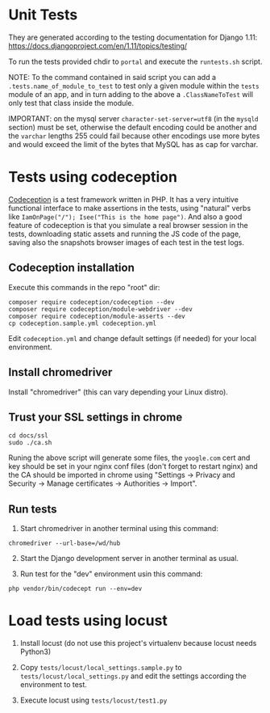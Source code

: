 # Unit Tests

They are generated according to the testing documentation for Django 1.11: https://docs.djangoproject.com/en/1.11/topics/testing/

To run the tests provided chdir to `portal` and execute the `runtests.sh` script.

NOTE: To the command contained in said script you can add a `.tests.name_of_module_to_test` to test only a given module within the `tests` module of an app, and in turn adding to the above a `.ClassNameToTest` will only test that class inside the module.

IMPORTANT: on the mysql server `character-set-server=utf8` (in the `mysqld` section) must be set, otherwise the default encoding could be another and the `varchar` lengths 255 could fail because other encodings use more bytes and would exceed the limit of the bytes that MySQL has as cap for varchar.

# Tests using codeception

[Codeception](https://codeception.com/) is a test framework written in PHP. It has a very intuitive functional interface to make assertions in the tests, using "natural" verbs like `IamOnPage("/"); Isee("This is the home page")`. And also a good feature of codeception is that you simulate a real browser session in the tests, downloading static assets and running the JS code of the page, saving also the snapshots browser images of each test in the test logs.

## Codeception installation

Execute this commands in the repo "root" dir:

```
composer require codeception/codeception --dev
composer require codeception/module-webdriver --dev
composer require codeception/module-asserts --dev
cp codeception.sample.yml codeception.yml
```

Edit `codeception.yml` and change default settings (if needed) for your local environment.

## Install chromedriver

Install "chromedriver" (this can vary depending your Linux distro).

## Trust your SSL settings in chrome

```
cd docs/ssl
sudo ./ca.sh
```

Runing the above script will generate some files, the `yoogle.com` cert and key should be set in your nginx conf files (don't forget to restart nginx) and the CA should be imported in chrome using "Settings -> Privacy and Security -> Manage certificates -> Authorities -> Import".

## Run tests

1. Start chromedriver in another terminal using this command:

`chromedriver --url-base=/wd/hub`

2. Start the Django development server in another terminal as usual.

3. Run test for the "dev" environment usin this command:

`php vendor/bin/codecept run --env=dev`

# Load tests using locust

1. Install locust (do not use this project's virtualenv because locust needs Python3)

2. Copy `tests/locust/local_settings.sample.py` to `tests/locust/local_settings.py` and edit the settings according the environment to test.

3. Execute locust using `tests/locust/test1.py`
